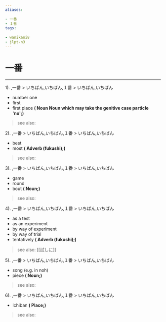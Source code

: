 ```yaml
---
aliases:
    
- 一番
- １番
tags:
    
- wanikani8
- jlpt-n3
---
```


# 一番
---
1).
,一番 > いちばん,いちばん,１番 > いちばん,いちばん

- number one
- first
- first place
**( Noun Noun which may take the genitive case particle 'no';)**
> see also: 
            
2).
,一番 > いちばん,いちばん,１番 > いちばん,いちばん

- best
- most
**( Adverb (fukushi);)**
> see also: 
            
3).
,一番 > いちばん,いちばん,１番 > いちばん,いちばん

- game
- round
- bout
**( Noun;)**
> see also: 
            
4).
,一番 > いちばん,いちばん,１番 > いちばん,いちばん

- as a test
- as an experiment
- by way of experiment
- by way of trial
- tentatively
**( Adverb (fukushi);)**
> see also:  [[試しに]]
            
5).
,一番 > いちばん,いちばん,１番 > いちばん,いちばん

- song (e.g. in noh)
- piece
**( Noun;)**
> see also: 
            
6).
,一番 > いちばん,いちばん,１番 > いちばん,いちばん

- Ichiban
**( Place;)**
> see also: 
            